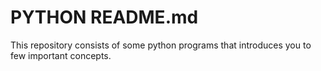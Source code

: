 # PYTHON README.md
This repository consists of some python programs that introduces you to few important concepts.
